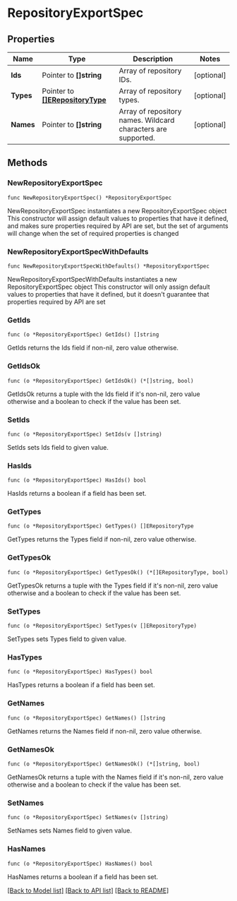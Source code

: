 # RepositoryExportSpec

## Properties

Name | Type | Description | Notes
------------ | ------------- | ------------- | -------------
**Ids** | Pointer to **[]string** | Array of repository IDs. | [optional] 
**Types** | Pointer to [**[]ERepositoryType**](ERepositoryType.md) | Array of repository types. | [optional] 
**Names** | Pointer to **[]string** | Array of repository names. Wildcard characters are supported. | [optional] 

## Methods

### NewRepositoryExportSpec

`func NewRepositoryExportSpec() *RepositoryExportSpec`

NewRepositoryExportSpec instantiates a new RepositoryExportSpec object
This constructor will assign default values to properties that have it defined,
and makes sure properties required by API are set, but the set of arguments
will change when the set of required properties is changed

### NewRepositoryExportSpecWithDefaults

`func NewRepositoryExportSpecWithDefaults() *RepositoryExportSpec`

NewRepositoryExportSpecWithDefaults instantiates a new RepositoryExportSpec object
This constructor will only assign default values to properties that have it defined,
but it doesn't guarantee that properties required by API are set

### GetIds

`func (o *RepositoryExportSpec) GetIds() []string`

GetIds returns the Ids field if non-nil, zero value otherwise.

### GetIdsOk

`func (o *RepositoryExportSpec) GetIdsOk() (*[]string, bool)`

GetIdsOk returns a tuple with the Ids field if it's non-nil, zero value otherwise
and a boolean to check if the value has been set.

### SetIds

`func (o *RepositoryExportSpec) SetIds(v []string)`

SetIds sets Ids field to given value.

### HasIds

`func (o *RepositoryExportSpec) HasIds() bool`

HasIds returns a boolean if a field has been set.

### GetTypes

`func (o *RepositoryExportSpec) GetTypes() []ERepositoryType`

GetTypes returns the Types field if non-nil, zero value otherwise.

### GetTypesOk

`func (o *RepositoryExportSpec) GetTypesOk() (*[]ERepositoryType, bool)`

GetTypesOk returns a tuple with the Types field if it's non-nil, zero value otherwise
and a boolean to check if the value has been set.

### SetTypes

`func (o *RepositoryExportSpec) SetTypes(v []ERepositoryType)`

SetTypes sets Types field to given value.

### HasTypes

`func (o *RepositoryExportSpec) HasTypes() bool`

HasTypes returns a boolean if a field has been set.

### GetNames

`func (o *RepositoryExportSpec) GetNames() []string`

GetNames returns the Names field if non-nil, zero value otherwise.

### GetNamesOk

`func (o *RepositoryExportSpec) GetNamesOk() (*[]string, bool)`

GetNamesOk returns a tuple with the Names field if it's non-nil, zero value otherwise
and a boolean to check if the value has been set.

### SetNames

`func (o *RepositoryExportSpec) SetNames(v []string)`

SetNames sets Names field to given value.

### HasNames

`func (o *RepositoryExportSpec) HasNames() bool`

HasNames returns a boolean if a field has been set.


[[Back to Model list]](../README.md#documentation-for-models) [[Back to API list]](../README.md#documentation-for-api-endpoints) [[Back to README]](../README.md)


